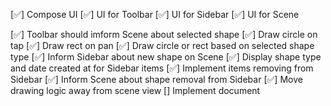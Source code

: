 [✅] Compose UI
    [✅] UI for Toolbar
    [✅] UI for Sidebar
    [✅] UI for Scene

[✅] Toolbar should imform Scene about selected shape
[✅] Draw circle on tap
[✅] Draw rect on pan
[✅] Draw circle or rect based on selected shape type
[✅] Inform Sidebar about new shape on Scene
[✅] Display shape type and date created at for Sidebar items
[✅] Implement items removing from Sidebar
[✅] Inform Scene about shape removal from Sidebar
[✅] Move drawing logic away from scene view
[] Implement document